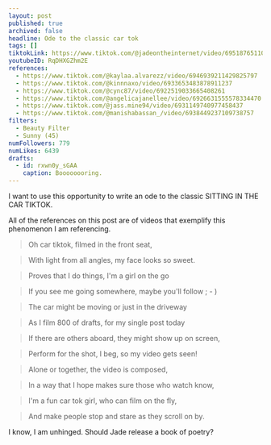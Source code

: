```yaml
---
layout: post
published: true
archived: false
headline: Ode to the classic car tok
tags: []
tiktokLink: https://www.tiktok.com/@jadeontheinternet/video/6951876511045586182
youtubeID: RqDHXGZhm2E
references:
  - https://www.tiktok.com/@kaylaa.alvarezz/video/6946939211429825797
  - https://www.tiktok.com/@kinnnaxo/video/6933653483878911237
  - https://www.tiktok.com/@cync87/video/6922519033665408261
  - https://www.tiktok.com/@angelicajanellee/video/6926631555578334470
  - https://www.tiktok.com/@jass.mine94/video/6931149740977458437
  - https://www.tiktok.com/@manishabassan_/video/6938449237109738757
filters:
  - Beauty Filter
  - Sunny (45)
numFollowers: 779
numLikes: 6439
drafts: 
  - id: rxwn0y_sGAA
    caption: Boooooooring.
---
```


I want to use this opportunity to write an ode to the classic SITTING IN THE CAR TIKTOK.

All of the references on this post are of videos that exemplify this phenomenon I am referencing. 

> Oh car tiktok, filmed in the front seat, 

> With light from all angles, my face looks so sweet.

> Proves that I do things, I'm a girl on the go

> If you see me going somewhere, maybe you'll follow ; - )

> The car might be moving or just in the driveway

> As I film 800 of drafts, for my single post today

> If there are others aboard, they might show up on screen,

> Perform for the shot, I beg, so my video gets seen!

> Alone or together, the video is composed,

> In a way that I hope makes sure those who watch know,

> I'm a fun car tok girl, who can film on the fly,

> And make people stop and stare as they scroll on by.

I know, I am unhinged. Should Jade release a book of poetry?